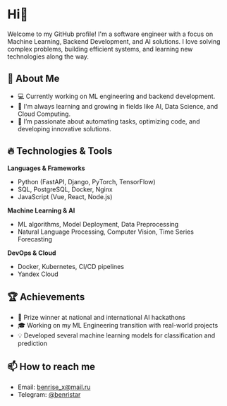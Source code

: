 # Hi👋

Welcome to my GitHub profile! I'm a software engineer with a focus on Machine Learning, Backend Development, and AI solutions. I love solving complex problems, building efficient systems, and learning new technologies along the way.

## 🚀 About Me
- 💻 Currently working on ML engineering and backend development.
- 🌱 I'm always learning and growing in fields like AI, Data Science, and Cloud Computing.
- 🔧 I’m passionate about automating tasks, optimizing code, and developing innovative solutions.

## 🔥 Technologies & Tools

**Languages & Frameworks**  
- Python (FastAPI, Django, PyTorch, TensorFlow)
- SQL, PostgreSQL, Docker, Nginx
- JavaScript (Vue, React, Node.js)

**Machine Learning & AI**  
- ML algorithms, Model Deployment, Data Preprocessing
- Natural Language Processing, Computer Vision, Time Series Forecasting

**DevOps & Cloud**  
- Docker, Kubernetes, CI/CD pipelines
- Yandex Cloud

## 🏆 Achievements
- 🏅 Prize winner at national and international AI hackathons
- 🎓 Working on my ML Engineering transition with real-world projects
- 💡 Developed several machine learning models for classification and prediction

## 📫 How to reach me
- Email: benrise_x@mail.ru
- Telegram: [@benristar](https://t.me/benristar)
